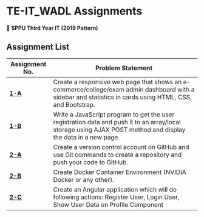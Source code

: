 # TE-IT_WADL Assignments  

📌 **SPPU Third Year IT (2019 Pattern)**  

## **Assignment List**  

| Assignment No. | Problem Statement |
|--------------|-----------------|
| **[1-A](Assignment_1-A)** | Create a responsive web page that shows an e-commerce/college/exam admin dashboard with a sidebar and statistics in cards using HTML, CSS, and Bootstrap. |
| **[1-B](Assignment_1-B)** | Write a JavaScript program to get the user registration data and push it to an array/local storage using AJAX POST method and display the data in a new page. |
| **[2-A](Assignment_2-A)** | Create a version control account on GitHub and use Git commands to create a repository and push your code to GitHub. |
| **[2-B](Assignment_2-B)** | Create Docker Container Environment (NVIDIA Docker or any other). |
| **[2-C](Assignment_2-C)** | Create an Angular application which will do following actions: Register User, Login User, Show User Data on Profile Component   |

